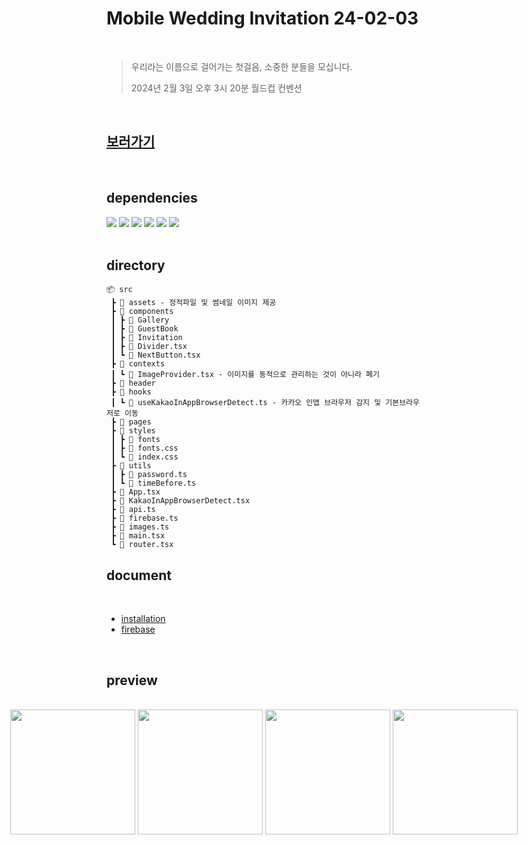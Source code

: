# Mobile Wedding Invitation 24-02-03

<br>

> 우리라는 이름으로 걸어가는 첫걸음, 소중한 분들을 모십니다.
>
> 2024년 2월 3일 오후 3시 20분 월드컵 컨벤션

<br>

## [보러가기](https://wedding-invitation-240203.web.app/Home)

<br>

## dependencies

<div>

  <!-- react -->
  <img src="https://img.shields.io/badge/React-61DAFB?style=for-the-badge&logo=React&logoColor=white">
  <!-- react-router-dom -->
  <img src="https://img.shields.io/badge/React_Router-CA4245?style=for-the-badge&logo=React-Router&logoColor=white">
  <!-- tailwindcss -->
  <img src="https://img.shields.io/badge/Tailwind_CSS-38B2AC?style=for-the-badge&logo=Tailwind-CSS&logoColor=white">
  <!-- firebase -->
  <img src="https://img.shields.io/badge/Firebase-FFCA28?style=for-the-badge&logo=Firebase&logoColor=white">
  <!-- typescript -->
  <img src="https://img.shields.io/badge/TypeScript-3178C6?style=for-the-badge&logo=TypeScript&logoColor=white">
  <!-- vite -->
  <img src="https://img.shields.io/badge/Vite-646CFF?style=for-the-badge&logo=Vite&logoColor=white">

</div>

<br>

## directory

```
📦 src
 ┣ 📂 assets - 정적파일 및 썸네일 이미지 제공
 ┣ 📂 components
 ┃ ┣ 📂 Gallery
 ┃ ┣ 📂 GuestBook
 ┃ ┣ 📂 Invitation
 ┃ ┣ 📜 Divider.tsx
 ┃ ┗ 📜 NextButton.tsx
 ┣ 📂 contexts
 ┃ ┗ 📜 ImageProvider.tsx - 이미지를 동적으로 관리하는 것이 아니라 폐기
 ┣ 📂 header
 ┣ 📂 hooks
 ┃ ┗ 📜 useKakaoInAppBrowserDetect.ts - 카카오 인앱 브라우저 감지 및 기본브라우저로 이동
 ┣ 📂 pages
 ┣ 📂 styles
 ┃ ┣ 📂 fonts
 ┃ ┣ 📜 fonts.css
 ┃ ┗ 📜 index.css
 ┣ 📂 utils
 ┃ ┣ 📜 password.ts
 ┃ ┗ 📜 timeBefore.ts
 ┣ 📜 App.tsx
 ┣ 📜 KakaoInAppBrowserDetect.tsx
 ┣ 📜 api.ts
 ┣ 📜 firebase.ts
 ┣ 📜 images.ts
 ┣ 📜 main.tsx
 ┗ 📜 router.tsx
```

## document

<br>

- [installation](./doc/installation.md)
- [firebase](./doc/firebase.md)

<br>

## preview

<br>

<div style="display: flex; justify-content: center; align-items: flex-start; gap: 4px">
  <img src="https://firebasestorage.googleapis.com/v0/b/wedding-invitation-240203.appspot.com/o/demo_home.png?alt=media&token=93739441-2972-4509-94df-43b0dfc2df7f" width="200">
  <img src="https://firebasestorage.googleapis.com/v0/b/wedding-invitation-240203.appspot.com/o/demo_gallery.jpeg?alt=media&token=9674dfc9-5156-4724-aa7d-00cfa9879768" width="200">
  <img src="https://firebasestorage.googleapis.com/v0/b/wedding-invitation-240203.appspot.com/o/demo_invitation.jpeg?alt=media&token=43f272cc-8d12-4fcc-86ad-163b5b1b0b46" width="200">
  <img src="https://firebasestorage.googleapis.com/v0/b/wedding-invitation-240203.appspot.com/o/demo_guestbook.jpeg?alt=media&token=37c56577-06e1-4522-94fd-e40f7f7e2597" width="200">
</div>
